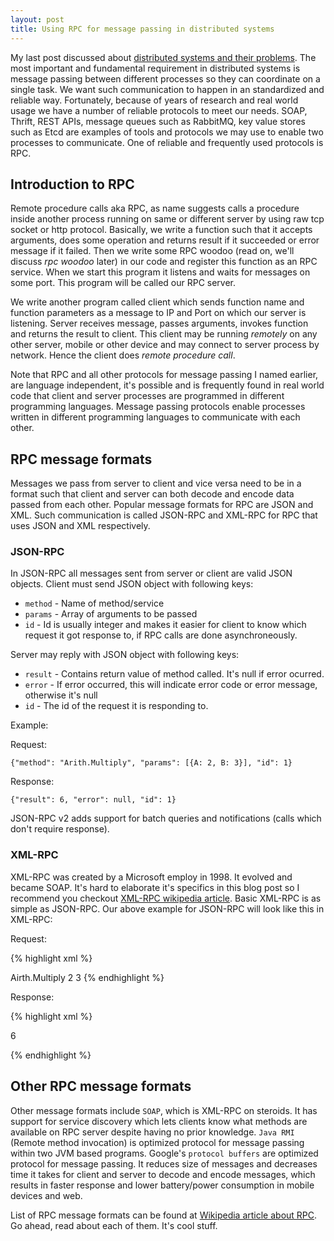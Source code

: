 ```yaml
---
layout: post
title: Using RPC for message passing in distributed systems
---
```


My last post discussed about [distributed systems and their problems](/posts/2015/10/08/problems-and-classification-of-distributed-systems). The most important and fundamental requirement in distributed systems is message passing between different processes so they can coordinate on a single task. We want such communication to happen in an standardized and reliable way. Fortunately, because of years of research and real world usage we have a number of reliable protocols to meet our needs. SOAP, Thrift, REST APIs, message queues such as RabbitMQ, key value stores such as Etcd are examples of tools and protocols we may use to enable two processes to communicate. One of reliable and frequently used protocols is RPC. 

## Introduction to RPC

Remote procedure calls aka RPC, as name suggests calls a procedure inside another process running on same or different server by using raw tcp socket or http protocol. Basically, we write a function such that it accepts arguments, does some operation and returns result if it succeeded or error message if  it failed. Then we write some RPC woodoo (read on, we'll discuss *rpc woodoo* later) in our code and register this function as an RPC service. When we start this program it listens and waits for messages on some port. This program will be called our RPC server.

We write another program called client which sends function name and function parameters as a message to IP and Port on which our server is listening. Server receives message, passes arguments, invokes function and returns the result to client. This client may be running *remotely* on any other server, mobile or other device and may connect to server process by network. Hence the client does *remote procedure call*.

Note that RPC and all other protocols for message passing I named earlier, are language independent, it's possible and is frequently found in real world code that client and server processes are programmed in different programming languages. Message passing protocols enable processes written in different programming languages to communicate with each other.

## RPC message formats

Messages we pass from server to client and vice versa need to be in a format such that client and server can both decode and encode data passed from each other. Popular message formats for RPC are JSON and XML. Such communication is called JSON-RPC and XML-RPC for RPC that uses JSON and XML respectively.

### JSON-RPC

In JSON-RPC all messages sent from server or client are valid JSON objects. Client must send JSON object with following keys:

- `method` - Name of method/service
- `params` - Array of arguments to be passed
- `id` - Id is usually integer and makes it easier for client to know which request it got response to, if RPC calls are done asynchroneously.

Server may reply with JSON object with following keys:

- `result` - Contains return value of method called. It's null if error ocurred.
- `error` - If error occurred, this will indicate error code or error message, otherwise it's null
- `id` - The id of the request it is responding to.

Example:

Request: 

`{"method": "Arith.Multiply", "params": [{A: 2, B: 3}], "id": 1}`

Response: 

`{"result": 6, "error": null, "id": 1}`

JSON-RPC v2 adds support for batch queries and notifications (calls which don't require response).

### XML-RPC

XML-RPC was created by a Microsoft employ in 1998. It evolved and became SOAP. It's hard to elaborate it's specifics in this blog post so I recommend you checkout <a href="https://en.wikipedia.org/wiki/XML-RPC" rel="nofollow">XML-RPC wikipedia article</a>. Basic XML-RPC is as simple as JSON-RPC. Our above example for JSON-RPC will look like this in XML-RPC:

Request:

{% highlight xml %}
<?xml version="1.0"?>
<methodCall>
  <methodName>Airth.Multiply</methodName>
  <params>
    <param>
        <value><int>2</int></value>
    </param>
    <param>
        <value><int>3</int></value>
    </param>
  </params>
</methodCall>
{% endhighlight	%}

Response:

{% highlight xml %}

<?xml version="1.0"?>
<methodResponse>
  <params>
    <param>
        <value><int>6</int></value>
    </param>
  </params>
</methodResponse>

{% endhighlight %}


## Other RPC message formats

Other message formats include `SOAP`, which is XML-RPC on steroids. It has support for service discovery which lets clients know what methods are available on RPC server despite having no prior knowledge. `Java RMI` (Remote method invocation) is optimized protocol for message passing within two JVM based programs. Google's `protocol buffers` are optimized protocol for message passing. It reduces size of messages and decreases time it takes for client and server to decode and encode messages, which results in faster response and lower battery/power consumption in mobile devices and web.

List of RPC message formats can be found at <a href="https://en.wikipedia.org/wiki/Remote_procedure_call#Other_RPC_analogues" rel="nofollow">Wikipedia article about RPC</a>. Go ahead, read about each of them. It's cool stuff.